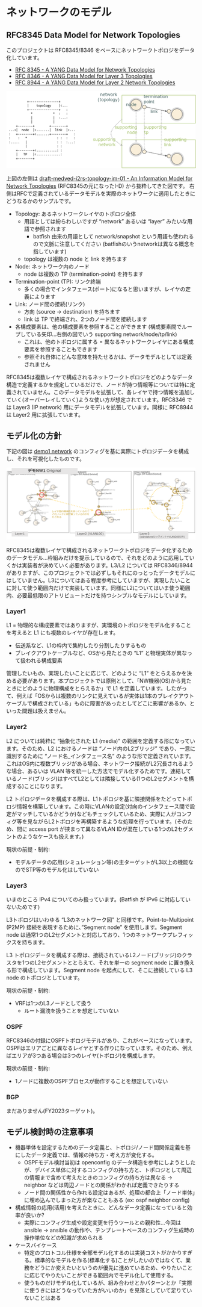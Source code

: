 # ネットワークのモデル

## RFC8345 Data Model for Network Topologies

このプロジェクトは RFC8345/8346 をベースにネットワークトポロジをデータ化しています。

- [RFC 8345 - A YANG Data Model for Network Topologies](https://datatracker.ietf.org/doc/rfc8345/)
- [RFC 8346 - A YANG Data Model for Layer 3 Topologies](https://datatracker.ietf.org/doc/rfc8346/)
- [RFC 8944 - A YANG Data Model for Layer 2 Network Topologies](https://datatracker.ietf.org/doc/rfc8944/)

![network model](fig/network_model.png)

上図の左側は [draft-medved-i2rs-topology-im-01 - An Information Model for Network Topologies](https://datatracker.ietf.org/doc/draft-medved-i2rs-topology-im/) (RFC8345の元になったI-D) から抜粋してきた図です。 右側はRFCで定義されているデータモデルを実際のネットワークに適用したときにどうなるかのサンプルです。

- Topology: あるネットワークレイヤのトポロジ全体
    - 用語としては紛らわしいですが “network” あるいは “layer” みたいな用語で参照されます
        - batfish 由来の用語として network/snapshot という用語も使われるので文脈に注意してください (batfishのいうnetworkは異なる概念を指しています)
    - topology は複数の node と link を持ちます
- Node: ネットワーク内のノード
    - node は複数の TP (termination-point) を持ちます
- Termination-point (TP): リンク終端
    - 多くの場合でインタフェース(ポート)になると思いますが、レイヤの定義によります
- Link: ノード間の接続(リンク)
    - 方向 (source → destination) を持ちます
    - link は TP で終端され、2つのノード間を接続します
- 各構成要素は、他の構成要素を参照することができます (構成要素間でループしている矢印…右側の図でいう supporting network/node/tp/link)
    - これは、他のトポロジに属する = 異なるネットワークレイヤにある構成要素を参照することもできます
    - 参照それ自体にどんな意味を持たせるかは、データモデルとしては定義されません

RFC8345は複数レイヤで構成されるネットワークトポロジをどのようなデータ構造で定義するかを規定しているだけで、ノードが持つ情報等については特に定義されていません。このデータモデルを拡張して、各レイヤで持つ情報を追加していく(オーバーレイしていく)ような使い方が想定されています。RFC8346 では Layer3 (IP network) 用にデータモデルを拡張しています。同様に RFC8944 は Layer2 用に拡張しています。

## モデル化の方針

下記の図は [demo1 network](https://github.com/corestate55/batfish-test-topology/tree/develop/l2l3_demo1) のコンフィグを基に実際にトポロジデータを構成し、それを可視化したものです。

![model example](fig/model_example.png)

RFC8345は複数レイヤで構成されるネットワークトポロジをデータ化するためのデータモデル…枠組みだけを提示しているので、それをどのように応用していくかは実装者が決めていく必要があります。L3/L2 については RFC8346/8944 がありますが、このプロジェクトでは必ずしもそれにのっとったデータモデルにはしていません。L3についてはある程度参考にしていますが、実現したいことに対して使う範囲内だけで実装しています。同様にL2についてはいま使う範囲内、必要最低限のアトリビュートだけを持つシンプルなモデルにしています。

### Layer1

 L1 = 物理的な構成要素ではありますが、実環境のトポロジをモデル化することを考えると L1 にも複数のレイヤが存在します。

- 伝送系など、L1の枠内で集約したり分割したりするもの
- ブレイクアウトケーブルなど、OSから見たときの “L1” と物理実体が異なって扱われる構成要素

管理したいもの、実現したいことに応じて、どのように “L1” をとらえるかを決める必要があります。本プロジェクトでは原則として、「NW機器(OS)から見たときにどのように物理構成をとらえるか」で L1 を定義しています。したがって、例えば「OSからは複数のリンクに見えているが実体は1本のブレイクアウトケーブルで構成されている」ものに障害があったとしてどこに影響があるか、といった問題は扱えません。

### Layer2

L2 については純粋に “抽象化された L1 (media)” の範囲を定義する形になっています。そのため、L2 におけるノードは “ノード内のL2ブリッジ” であり、一意に識別するために “ノード名_インタフェース名” のような形で定義されています。これはOS内に複数ブリッジがある場合、ネットワーク接続がL2冗長されるような場合、あるいは VLAN 等を統一した方法でモデル化するためです。連結しているノード(ブリッジ)はすべてL2としては隣接している(1つのL2セグメントを構成する)ことになります。

L2 トポロジデータを構成する際は、L1トポロジを基に隣接関係をたどってトポロジ情報を構築しています。この時にVLANの設定(対向のインタフェース間で設定がマッチしているかどうか)などもチェックしているため、実際に人がコンフィグ等を見ながらL2トポロジを再構築するような処理を行っています。(そのため、間に access port が挟まって異なるVLAN IDが混在している1つのL2セグメントのようなケースも扱えます。)

現状の前提・制約:

- モデルデータの応用(シミュレーション等)の主ターゲットがL3以上の機能なのでSTP等のモデル化はしていない

### Layer3

いまのところ IPv4 についてのみ扱っています。(Batfish が IPv6 に対応していないためです)

L3トポロジはいわゆる “L3のネットワーク図” と同様です。Point-to-Multipoint (P2MP) 接続を表現するために、”Segment node” を使用します。Segment node は通常1つのL2セグメントと対応しており、1つのネットワークプレフィックスを持ちます。

L3 トポロジデータを構成する際は、接続されているL2ノード(ブリッジ)のクラスタを1つのL2セグメントととらえて、それを単一の segment node に置き換える形で構成しています。Segment node を起点にして、そこに接続している L3 node のトポロジとしています。

現状の前提・制約:

- VRFは1つのL3ノードとして扱う
    - ルート漏洩を扱うことを想定していない

### OSPF

RFC8346の付録にOSPFトポロジモデルがあり、これがベースになっています。OSPFはエリアごとに異なるレイヤとする作りになっています。そのため、例えばエリアが3つある場合は3つのレイヤ(トポロジ)を構成します。

現状の前提・制約:

- 1ノードに複数のOSPFプロセスが動作することを想定していない

### BGP

まだありません(FY2023ターゲット)。

## モデル検討時の注意事項

- 機器単体を設定するためのデータ定義と、トポロジ/ノード間関係定義を基にしたデータ定義では、情報の持ち方・考え方が変化する。
    - OSPFモデル検討当初は openconfig のデータ構造を参考にしようとしたが、デバイス単体に対するコンフィグの持ち方と、トポロジとして周辺の情報まで含めて考えたときのコンフィグの持ち方は異なる → neighbor などは周辺ノードとの関係がわかれば定義できたりする
    - ノード間の関係性から作れる設定はあるが、処理の都合上「ノード単体」に埋め込んでしまった方が楽なこともある (ex: ospf neighbor config)
- 構成情報の応用(活用)を考えたときに、どんなデータ定義になっていると効率が良いか?
    - 実際にコンフィグ生成や設定変更を行うツールとの親和性…今回は ansible → ansible の動作や、テンプレートベースのコンフィグ生成時の操作単位などの知識が求められる
- ケースバイケース
    - 特定のプロトコル仕様を全部モデル化するのは実装コストがかかりすぎる。標準的なモデルを作る(標準化する)ことがしたいのではなくて、業務をどうにか変えたいというのが優先に進めているため、やりたいことに応じてやりたいことができる範囲内でモデル化して使用する。
    - 使うものだけモデル化しているが、組み合わせとかパターンとか「実際に使うきにはどうなっていた方がいいのか」を見落としていて足りていないことはある
